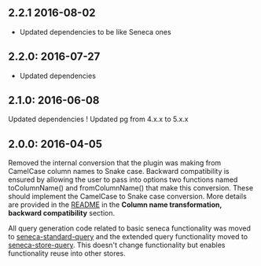 ## 2.2.1 2016-08-02
* Updated dependencies to be like Seneca ones

## 2.2.0: 2016-07-27
* Updated dependencies

## 2.1.0: 2016-06-08

Updated dependencies
! Updated pg from 4.x.x to 5.x.x

## 2.0.0: 2016-04-05

Removed the internal conversion that the plugin was making from CamelCase column names to Snake case. Backward compatibility is ensured by allowing the user to pass into options two functions named toColumnName() and fromColumnName() that make this conversion. These should implement the CamelCase to Snake case conversion. More details are provided in the [README](https://github.com/senecajs/seneca-postgres-store) in the **Column name transformation, backward compatibility** section.

All query generation code related to basic seneca functionality was moved to [seneca-standard-query](https://github.com/senecajs/seneca-standard-query) and the extended query functionality moved to [seneca-store-query](https://github.com/senecajs/seneca-store-query). This doesn't change functionality but enables functionality reuse into other stores.
